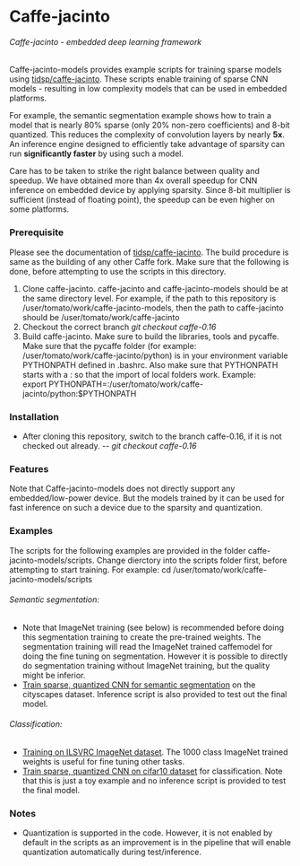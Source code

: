 # Caffe-jacinto
###### Caffe-jacinto - embedded deep learning framework

Caffe-jacinto-models provides example scripts for training sparse models using [tidsp/caffe-jacinto](https://github.com/tidsp/caffe-jacinto). These scripts enable training of sparse CNN models - resulting in low complexity models that can be used in embedded platforms. 

For example, the semantic segmentation example shows how to train a model that is nearly 80% sparse (only 20% non-zero coefficients) and 8-bit quantized. This reduces the complexity of convolution layers by nearly <b>5x</b>. An inference engine designed to efficiently take advantage of sparsity can run <b>significantly faster</b> by using such a model. 

Care has to be taken to strike the right balance between quality and speedup. We have obtained more than 4x overall speedup for CNN inference on embedded device by applying sparsity. Since 8-bit multiplier is sufficient (instead of floating point), the speedup can be even higher on some platforms.

### Prerequisite
Please see the documentation of [tidsp/caffe-jacinto](https://github.com/tidsp/caffe-jacinto). The build procedure is same as the building of any other Caffe fork. Make sure that the following is done, before attempting to use the scripts in this directory. 
1.  Clone caffe-jacinto. caffe-jacinto and caffe-jacinto-models should be at the same directory level. For example, if the path to this repository is /user/tomato/work/caffe-jacinto-models, then the path to caffe-jacinto should be /user/tomato/work/caffe-jacinto
2.  Checkout the correct branch
    *git checkout caffe-0.16*
3.  Build caffe-jacinto. Make sure to build the libraries, tools and pycaffe. Make sure that the pycaffe folder (for example:  /user/tomato/work/caffe-jacinto/python) is in your environment variable PYTHONPATH defined in .bashrc. Also make sure that PYTHONPATH starts with a : so that the import of local folders work.
Example:<br>
export PYTHONPATH=:/user/tomato/work/caffe-jacinto/python:$PYTHONPATH

### Installation
* After cloning this repository, switch to the branch caffe-0.16, if it is not checked out already.
-- *git checkout caffe-0.16*

### Features

Note that Caffe-jacinto-models does not directly support any embedded/low-power device. But the models trained by it can be used for fast inference on such a device due to the sparsity and quantization.

### Examples
The scripts for the following examples are provided in the folder caffe-jacinto-models/scripts. Change dierctory into the scripts folder first, before attempting to start training. For example:
cd /user/tomato/work/caffe-jacinto-models/scripts

###### Semantic segmentation:
* Note that ImageNet training (see below) is recommended before doing this segmentation training to create the pre-trained weights. The segmentation training will read the ImageNet trained caffemodel for doing the fine tuning on segmentation. However it is possible to directly do segmentation training without ImageNet training, but the quality might be inferior.
* [Train sparse, quantized CNN for semantic segmentation](docs/Cityscapes_Segmentation_README.md) on the cityscapes dataset. Inference script is also provided to test out the final model.

###### Classification:
* [Training on ILSVRC ImageNet dataset](docs/Imagenet_Classification_README.md). The 1000 class ImageNet trained weights is useful for fine tuning other tasks.
* [Train sparse, quantized CNN on cifar10 dataset](docs/Cifar10_Classification_README.md) for classification. Note that this is just a toy example and no inference script is provided to test the final model.

### Notes
* Quantization is supported in the code. However, it is not enabled by default in the scripts as an improvement is in the pipeline that will enable quantization automatically during test/inference.


